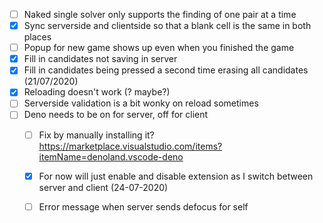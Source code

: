 - [ ] Naked single solver only supports the finding of one pair at a time
- [x] Sync serverside and clientside so that a blank cell is the same in both places
- [ ] Popup for new game shows up even when you finished the game
- [x] Fill in candidates not saving in server
- [x] Fill in candidates being pressed a second time erasing all candidates (21/07/2020)
- [x] Reloading doesn't work (? maybe?)
- [ ] Serverside validation is a bit wonky on reload sometimes
- [ ] Deno needs to be on for server, off for client
  - [ ] Fix by manually installing it? https://marketplace.visualstudio.com/items?itemName=denoland.vscode-deno
  - [x] For now will just enable and disable extension as I switch between server and client (24-07-2020)
  - [ ] Error message when server sends defocus for self


  
